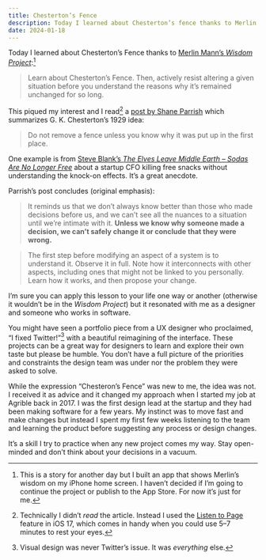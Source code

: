 ```yaml
---
title: Chesterton’s Fence
description: Today I learned about Chesterton’s fence thanks to Merlin Mann.
date: 2024-01-18
---
```

Today I learned about Chesterton’s Fence thanks to [Merlin Mann’s *Wisdom Project*](https://github.com/merlinmann/wisdom/blob/master/wisdom.md):[^1]

> Learn about Chesterton’s Fence. Then, actively resist altering a given situation before you understand the reasons why it’s remained unchanged for so long.

This piqued my interest and I read[^2] a [post by Shane Parrish](https://fs.blog/chestertons-fence/) which summarizes G. K. Chesterton’s 1929 idea:

> Do not remove a fence unless you know why it was put up in the first place.

One example is from [Steve Blank’s *The Elves Leave Middle Earth – Sodas Are No Longer Free*](https://steveblank.com/2009/12/21/the-elves-leave-middle-earth-–-soda’s-are-no-longer-free/) about a startup CFO killing free snacks without understanding the knock-on effects. It’s a great anecdote.

Parrish’s post concludes (original emphasis):

> It reminds us that we don’t always know better than those who made decisions before us, and we can’t see all the nuances to a situation until we’re intimate with it. **Unless we know why someone made a decision, we can’t safely change it or conclude that they were wrong.**

> The first step before modifying an aspect of a system is to understand it. Observe it in full. Note how it interconnects with other aspects, including ones that might not be linked to you personally. Learn how it works, and then propose your change.

I’m sure you can apply this lesson to your life one way or another (otherwise it wouldn’t be in the *Wisdom Project*) but it resonated with me as a designer and someone who works in software.

You might have seen a portfolio piece from a UX designer who proclaimed, “I fixed Twitter!”[^3] with a beautiful reimagining of the interface. These projects can be a great way for designers to learn and explore their own taste but please be humble. You don’t have a full picture of the priorities and constraints the design team was under nor the problem they were asked to solve.

While the expression “Chesteron’s Fence” was new to me, the idea was not. I received it as advice and it changed my approach when I started my job at Agrible back in 2017. I was the first design lead at the startup and they had been making software for a few years. My instinct was to move fast and make changes but instead I spent my first few weeks listening to the team and learning the product before suggesting any process or design changes.

It’s a skill I try to practice when any new project comes my way. Stay open-minded and don’t think about your decisions in a vacuum.


[^1]: This is a story for another day but I built an app that shows Merlin’s wisdom on my iPhone home screen. I haven’t decided if I’m going to continue the project or publish to the App Store. For now it’s just for me.

[^2]: Technically I didn’t *read* the article. Instead I used the [Listen to Page](https://support.apple.com/en-gb/guide/iphone/iph449fc616c/ios) feature in iOS 17, which comes in handy when you could use 5–7 minutes to rest your eyes.

[^3]: Visual design was never Twitter’s issue. It was *everything* else.

